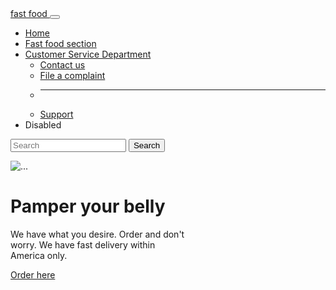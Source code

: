 <nav class="navbar navbar-expand-lg  
 bg-body-tertiary">  
  <div class="container-fluid">  
    <a class="navbar-brand" href="#">fast food </a>  
    <button class="navbar-toggler" type="button" data-bs-toggle="collapse" data-bs-target="#navbarSupportedContent" aria-controls="navbarSupportedContent" aria-expanded="false" aria-label="Toggle navigation">  
      <span class="navbar-toggler-icon"></span>  
    </button>  
    <div class="collapse navbar-collapse" id="navbarSupportedContent">  
      <ul class="navbar-nav me-auto mb-2 mb-lg-0">  
        <li class="nav-item">  
          <a class="nav-link active" aria-current="page" href="#">Home</a>  
        </li>  
        <li class="nav-item">  
          <a class="nav-link" href="#">Fast food section  </a>  
        </li>  
        <li class="nav-item dropdown">  
          <a class="nav-link dropdown-toggle" href="#" role="button" data-bs-toggle="dropdown" aria-expanded="false">  
            Customer Service Department   
          </a>  
          <ul class="dropdown-menu">  
            <li><a class="dropdown-item" href="#">Contact us </a></li>  
            <li><a class="dropdown-item" href="#">File a complaint </a></li>  
            <li><hr class="dropdown-divider"></li>  
            <li><a class="dropdown-item" href="#">Support </a></li>  
          </ul>  
        </li>  
        <li class="nav-item">  
          <a class="nav-link disabled" aria-disabled="true">Disabled</a>  
        </li>  
      </ul>  
      <form class="d-flex" role="search">  
        <input class="form-control me-2" type="search" placeholder="Search" aria-label="Search"/>  
        <button class="btn btn-outline-success" type="submit">Search</button>  
      </form>  
    </div>  
  </div>  
</nav>        <div class="card" style="width: 18rem;">  
  <img src="restaurant.jpg" class="card-img-top" alt="...">  
  <div class="card-body">  
    <h1 class="card-title">Pamper your belly </h1>  
    <p class="card-text">We have what you desire. Order and don't worry. We have fast delivery within America only. </p>  
    <a href="#" class="btn btn-primary">Order here </a>  
  </div>  
</div>        
